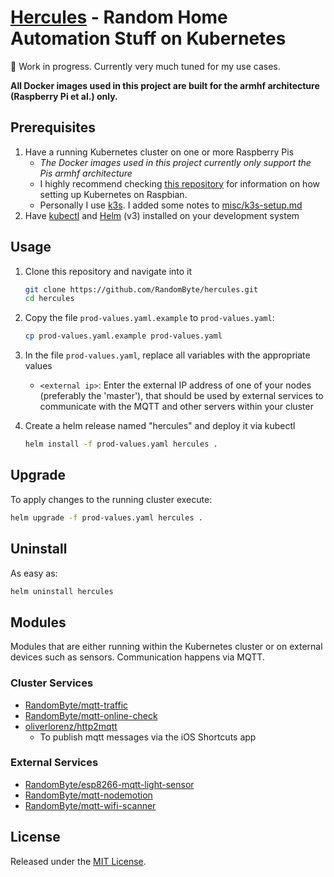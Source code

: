 # [Hercules](https://github.com/RandomByte/hercules) - Random Home Automation Stuff on Kubernetes

🚧 Work in progress. Currently very much tuned for my use cases.

**All Docker images used in this project are built for the armhf architecture (Raspberry Pi et al.) only.**

## Prerequisites
1. Have a running Kubernetes cluster on one or more Raspberry Pis
	- *The Docker images used in this project currently only support the Pis armhf architecture*
	- I highly recommend checking [this repository](https://github.com/alexellis/k8s-on-raspbian) for information on how setting up Kubernetes on Raspbian.
	- Personally I use [k3s](https://k3s.io/). I added some notes to [misc/k3s-setup.md](./misc/k3s-setup.md)
1. Have [kubectl](https://kubernetes.io/docs/tasks/tools/install-kubectl/) and [Helm](https://helm.sh/) (v3) installed on your development system

## Usage
1. Clone this repository and navigate into it
    ``` sh
    git clone https://github.com/RandomByte/hercules.git
    cd hercules
    ```
1. Copy the file `prod-values.yaml.example` to `prod-values.yaml`:  
	``` sh
	cp prod-values.yaml.example prod-values.yaml
	```

1. In the file `prod-values.yaml`, replace all variables with the appropriate values
	- `<external ip>`: Enter the external IP address of one of your nodes (preferably the 'master'), that should be used by external services to communicate with the MQTT and other servers within your cluster

1. Create a helm release named "hercules" and deploy it via kubectl
	``` sh
	helm install -f prod-values.yaml hercules .
	```

## Upgrade
To apply changes to the running cluster execute:
```sh
helm upgrade -f prod-values.yaml hercules .
```

## Uninstall
As easy as:

```sh
helm uninstall hercules
```

## Modules
Modules that are either running within the Kubernetes cluster or on external devices such as sensors. Communication happens via MQTT.

### Cluster Services
- [RandomByte/mqtt-traffic](https://github.com/RandomByte/mqtt-traffic)
- [RandomByte/mqtt-online-check](https://github.com/RandomByte/mqtt-online-check)
- [oliverlorenz/http2mqtt](https://github.com/oliverlorenz/http2mqtt)
	- To publish mqtt messages via the iOS Shortcuts app

### External Services
- [RandomByte/esp8266-mqtt-light-sensor](https://github.com/RandomByte/esp8266-mqtt-light-sensor)
- [RandomByte/mqtt-nodemotion](https://github.com/RandomByte/mqtt-nodemotion)
- [RandomByte/mqtt-wifi-scanner](https://github.com/RandomByte/mqtt-wifi-scanner)

## License
Released under the [MIT License](https://opensource.org/licenses/MIT).
